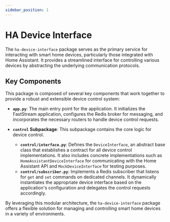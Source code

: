 ```yaml
---
sidebar_position: 1
---
```


# HA Device Interface

The `ha-device-interface` package serves as the primary service for interacting with smart home devices, particularly those integrated with Home Assistant. It provides a streamlined interface for controlling various devices by abstracting the underlying communication protocols.

## Key Components

This package is composed of several key components that work together to provide a robust and extensible device control system:

- **`app.py`**: The main entry point for the application. It initializes the FastStream application, configures the Redis broker for messaging, and incorporates the necessary routers to handle device control requests.

- **`control` Subpackage**: This subpackage contains the core logic for device control.
  - **`control/interface.py`**: Defines the `DeviceInterface`, an abstract base class that establishes a contract for all device control implementations. It also includes concrete implementations such as `HomeAssistantDeviceInterface` for communicating with the Home Assistant API and `MockDeviceInterface` for testing purposes.
  - **`control/subscriber.py`**: Implements a Redis subscriber that listens for `get` and `set` commands on dedicated channels. It dynamically instantiates the appropriate device interface based on the application's configuration and delegates the control requests accordingly.

By leveraging this modular architecture, the `ha-device-interface` package offers a flexible solution for managing and controlling smart home devices in a variety of environments.